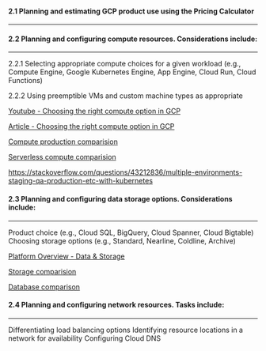 #### 2.1 Planning and estimating GCP product use using the Pricing Calculator
---

#### 2.2 Planning and configuring compute resources. Considerations include:
---
2.2.1 Selecting appropriate compute choices for a given workload 
(e.g., Compute Engine, Google Kubernetes Engine, App Engine, Cloud Run, Cloud Functions)

2.2.2 Using preemptible VMs and custom machine types as appropriate

[Youtube - Choosing the right compute option in GCP](https://www.youtube.com/watch?v=2tLXKCgqwLY)

[Article - Choosing the right compute option in GCP](https://cloud.google.com/blog/products/gcp/choosing-the-right-compute-option-in-gcp-a-decision-tree)

[Compute production comparision](https://cloud.google.com/products/compute/)

[Serverless compute comparision](https://cloud.google.com/serverless-options)

https://stackoverflow.com/questions/43212836/multiple-environments-staging-qa-production-etc-with-kubernetes


#### 2.3 Planning and configuring data storage options. Considerations include:
---
Product choice (e.g., Cloud SQL, BigQuery, Cloud Spanner, Cloud Bigtable)
Choosing storage options (e.g., Standard, Nearline, Coldline, Archive)

[Platform Overview - Data & Storage](https://www.youtube.com/watch?v=tc2940Zwvyk)

[Storage comparision](https://cloud.google.com/products/storage)

[Database comparison](https://cloud.google.com/products/databases)




#### 2.4 Planning and configuring network resources. Tasks include:
---
Differentiating load balancing options
Identifying resource locations in a network for availability
Configuring Cloud DNS
